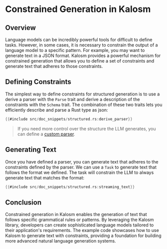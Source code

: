 # Constrained Generation in Kalosm

## Overview

Language models can be incredibly powerful tools for difficult to define tasks. However, in some cases, it is necessary to constrain the output of a language model to a specific pattern. For example, you may want to generate text in a JSON format. Kalosm provides a powerful mechanism for constrained generation that allows you to define a set of constraints and generate text that adheres to those constraints.


## Defining Constraints

The simplest way to define constraints for structured generation is to use a derive a parser with the `Parse` trait and derive a description of the constraints with the `Schema` trait. The combination of these two traits lets you efficiently describe and parse a Rust type as json:

```rust
{{#include src/doc_snippets/structured.rs:derive_parser}}
```

> If you need more control over the structure the LLM generates, you can define a [custom parser](./custom_parsers.md).

## Generating Text

Once you have defined a parser, you can generate text that adheres to the constraints defined by the parser. We can use a `Task` to generate text that follows the format we defined. The task will constrain the LLM to always generate text that matches the format:

```rust
{{#include src/doc_snippets/structured.rs:streaming_text}}
```

## Conclusion

Constrained generation in Kalosm enables the generation of text that follows specific grammatical rules or patterns. By leveraging the Kalosm library, developers can create sophisticated language models tailored to their application's requirements. The example code showcases how to use Kalosm to generate text with constraints, providing a foundation for building more advanced natural language generation systems.
